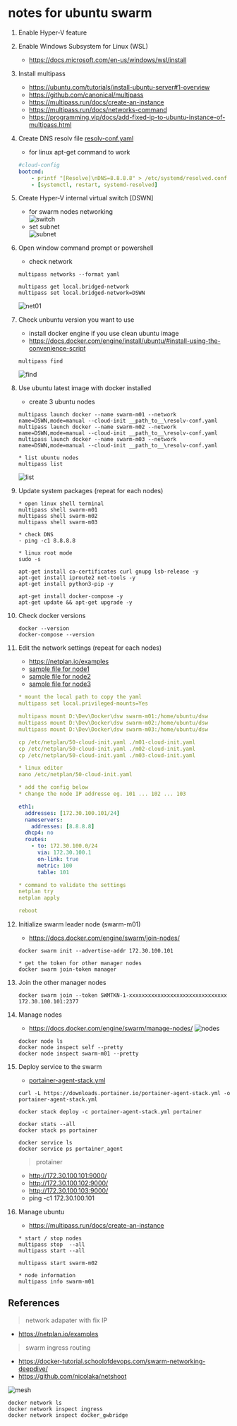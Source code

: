 ﻿# notes for ubuntu swarm #

1. Enable Hyper-V feature

2. Enable Windows Subsystem for Linux (WSL)
   - <https://docs.microsoft.com/en-us/windows/wsl/install>

3. Install multipass
   - <https://ubuntu.com/tutorials/install-ubuntu-server#1-overview>
   - <https://github.com/canonical/multipass>
   - <https://multipass.run/docs/create-an-instance>
   - <https://multipass.run/docs/networks-command>
   - <https://programming.vip/docs/add-fixed-ip-to-ubuntu-instance-of-multipass.html>

4. Create DNS resolv file [resolv-conf.yaml](resolv-conf.yaml)
   - for linux apt-get command to work

    ```yml
    #cloud-config
    bootcmd:
        - printf "[Resolve]\nDNS=8.8.8.8" > /etc/systemd/resolved.conf
        - [systemctl, restart, systemd-resolved]
    ```

5. Create Hyper-V internal virtual switch [DSWN]
   - for swarm nodes networking  
     ![switch](ubuntu_dswn.png)
   - set subnet  
     ![subnet](ubuntu_dswn_subnet.png)

6. Open window command prompt or powershell
   - check network

    ```
    multipass networks --format yaml

    multipass get local.bridged-network
    multipass set local.bridged-network=DSWN
    ```  

   ![net01](ubuntu_mp_net01.png)

7. Check unbuntu version you want to use
   - install docker engine if you use clean ubuntu image
   - <https://docs.docker.com/engine/install/ubuntu/#install-using-the-convenience-script>

    ```
    multipass find
    ```  

   ![find](ubuntu_mp_find.png)

8. Use ubuntu latest image with docker installed
   - create 3 ubuntu nodes

    ```
    multipass launch docker --name swarm-m01 --network name=DSWN,mode=manual --cloud-init __path_to__\resolv-conf.yaml
    multipass launch docker --name swarm-m02 --network name=DSWN,mode=manual --cloud-init __path_to__\resolv-conf.yaml
    multipass launch docker --name swarm-m03 --network name=DSWN,mode=manual --cloud-init __path_to__\resolv-conf.yaml

    * list ubuntu nodes
    multipass list
    ```

   ![list](ubuntu_mp_list.png)

9. Update system packages (repeat for each nodes)

    ```
    * open linux shell terminal
    multipass shell swarm-m01
    multipass shell swarm-m02
    multipass shell swarm-m03

    * check DNS
    - ping -c1 8.8.8.8

    * linux root mode
    sudo -s

    apt-get install ca-certificates curl gnupg lsb-release -y
    apt-get install iproute2 net-tools -y
    apt-get install python3-pip -y 

    apt-get install docker-compose -y
    apt-get update && apt-get upgrade -y
    ```

10. Check docker versions

    ```
    docker --version
    docker-compose --version

    ```

11. Edit the network settings (repeat for each nodes)

    - <https://netplan.io/examples>
    - [sample file for node1](m01-cloud-init.yaml)
    - [sample file for node2](m02-cloud-init.yaml)
    - [sample file for node3](m03-cloud-init.yaml)

    ```yml
    * mount the local path to copy the yaml
    multipass set local.privileged-mounts=Yes

    multipass mount D:\Dev\Docker\dsw swarm-m01:/home/ubuntu/dsw
    multipass mount D:\Dev\Docker\dsw swarm-m02:/home/ubuntu/dsw
    multipass mount D:\Dev\Docker\dsw swarm-m03:/home/ubuntu/dsw

    cp /etc/netplan/50-cloud-init.yaml ./m01-cloud-init.yaml
    cp /etc/netplan/50-cloud-init.yaml ./m02-cloud-init.yaml
    cp /etc/netplan/50-cloud-init.yaml ./m03-cloud-init.yaml

    * linux editor
    nano /etc/netplan/50-cloud-init.yaml

    * add the config below
    * change the node IP addresse eg. 101 ... 102 ... 103

    eth1:
      addresses: [172.30.100.101/24]
      nameservers:
        addresses: [8.8.8.8]
      dhcp4: no
      routes:
        - to: 172.30.100.0/24
          via: 172.30.100.1
          on-link: true
          metric: 100
          table: 101

    * command to validate the settings
    netplan try
    netplan apply

    reboot 
    ```

12. Initialize swarm leader node (swarm-m01)
    - <https://docs.docker.com/engine/swarm/join-nodes/>

    ```
    docker swarm init --advertise-addr 172.30.100.101

    * get the token for other manager nodes
    docker swarm join-token manager
    ```

13. Join the other manager nodes

    ```
    docker swarm join --token SWMTKN-1-xxxxxxxxxxxxxxxxxxxxxxxxxxxxxxx 172.30.100.101:2377

    ```

14. Manage nodes
    - <https://docs.docker.com/engine/swarm/manage-nodes/>
    ![nodes](ubuntu_sm_nodes.png)

    ```
    docker node ls
    docker node inspect self --pretty
    docker node inspect swarm-m01 --pretty

    ```

15. Deploy service to the swarm
    - [portainer-agent-stack.yml](portainer-agent-stack.yml)

    ```
    curl -L https://downloads.portainer.io/portainer-agent-stack.yml -o portainer-agent-stack.yml

    docker stack deploy -c portainer-agent-stack.yml portainer

    docker stats --all
    docker stack ps portainer

    docker service ls
    docker service ps portainer_agent
    ```

    > protainer

    - <http://172.30.100.101:9000/>
    - <http://172.30.100.102:9000/>
    - <http://172.30.100.103:9000/>
    - ping -c1 172.30.100.101

16. Manage ubuntu
    - <https://multipass.run/docs/create-an-instance>

    ```
    * start / stop nodes
    multipass stop  --all
    multipass start --all

    multipass start swarm-m02

    * node information
    multipass info swarm-m01
    ```
  
## References ##

> network adapater with fix IP

- <https://netplan.io/examples>

> swarm ingress routing

- <https://docker-tutorial.schoolofdevops.com/swarm-networking-deepdive/>
- <https://github.com/nicolaka/netshoot>

![mesh](ingress-routing-mesh.png)

```
docker network ls
docker network inspect ingress
docker network inspect docker_gwbridge
```
